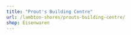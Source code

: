 ```yaml
---
title: "Prout's Building Centre"
url: /lambton-shores/prouts-building-centre/
shop: Eisenwaren
---
```


